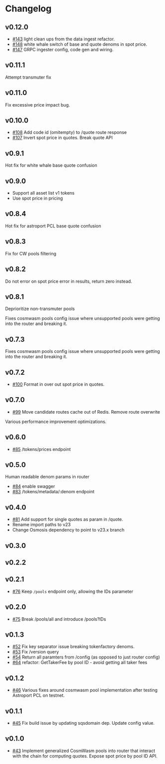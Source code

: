 <!--
Guiding Principles:

Changelogs are for humans, not machines.
There should be an entry for every single version.
The same types of changes should be grouped.
Versions and sections should be linkable.
The latest version comes first.
The release date of each version is displayed.
Mention whether you follow Semantic Versioning.

Usage:

Change log entries are to be added to the Unreleased section under the
appropriate stanza (see below). Each entry should ideally include a tag and
the Github issue reference in the following format:

* (<tag>) \#<issue-number> message

The issue numbers will later be link-ified during the release process so you do
not have to worry about including a link manually, but you can if you wish.

Types of changes (Stanzas):

"Features" for new features.
"Improvements" for changes in existing functionality.
"Deprecated" for soon-to-be removed features.
"Bug Fixes" for any bug fixes.
"Client Breaking" for breaking CLI commands and REST routes used by end-users.
"API Breaking" for breaking exported APIs used by developers building on SDK.
"State Machine Breaking" for any changes that result in a different AppState
given same genesisState and txList.
Ref: https://keepachangelog.com/en/1.0.0/
-->

# Changelog

## v0.12.0

* [#143](https://github.com/osmosis-labs/sqs/pull/143) light clean ups from the data ingest refactor. 
* [#148](https://github.com/osmosis-labs/sqs/pull/148) white whale switch of base and quote denoms in spot price.
* [#147](https://github.com/osmosis-labs/sqs/pull/147) GRPC ingester config, code gen and wiring.

## v0.11.1

Attempt transmuter fix

## v0.11.0

Fix excessive price impact bug. 

## v0.10.0

* [#108](https://github.com/osmosis-labs/sqs/pull/107) Add code id (omitempty) to /quote route response
* [#107](https://github.com/osmosis-labs/sqs/pull/107) Invert spot price in quotes. Break quote API

## v0.9.1

Hot fix for white whale base quote confusion

## v0.9.0

- Support all asset list v1 tokens
- Use spot price in pricing

## v0.8.4

Hot fix for astroport PCL base quote confusion

## v0.8.3

Fix for CW pools filtering

## v0.8.2

Do not error on spot price error in results, return zero instead.

## v0.8.1

Deprioritize non-transmuter pools

Fixes cosmwasm pools config issue where unsupported pools were getting into the router and breaking it. 

## v0.7.3

Fixes cosmwasm pools config issue where unsupported pools were getting into the router and breaking it. 

## v0.7.2

* [#100](https://github.com/osmosis-labs/sqs/pull/100) Format in over out spot price in quotes.

## v0.7.0

* [#99](https://github.com/osmosis-labs/sqs/pull/99) Move candidate routes cache out of Redis. Remove route overwrite

Various performance improvement optimizations.

## v0.6.0

* [#85](https://github.com/osmosis-labs/sqs/pull/85) /tokens/prices endpoint

## v0.5.0

 Human readable denom params in router
* [#84](https://github.com/osmosis-labs/sqs/pull/84) enable swagger
* [#83](https://github.com/osmosis-labs/sqs/pull/83) /tokens/metadata/:denom endpoint

## v0.4.0

* [#81](https://github.com/osmosis-labs/osmosis/pull/81) Add support for single quotes as param in /quote.
* Rename import paths to v23
* Change Osmosis dependency to point to v23.x branch

## v0.3.0

## v0.2.2

## v0.2.1

* [#76](https://github.com/osmosis-labs/osmosis/pull/76) Keep `/pools` endpoint only, allowing the IDs parameter

## v0.2.0

* [#75](https://github.com/osmosis-labs/osmosis/pull/75) Break /pools/all and introduce /pools?IDs

## v0.1.3

* [#52](https://github.com/osmosis-labs/osmosis/pull/52) Fix key separator issue breaking tokenfactory denoms.
* [#53](https://github.com/osmosis-labs/osmosis/pull/53) Fix /version query
* [#54](https://github.com/osmosis-labs/osmosis/pull/54) Return all paramters from /config (as opposed to just router config)
* [#64](https://github.com/osmosis-labs/osmosis/pull/64) refactor: GetTakerFee by pool ID - avoid getting all taker fees

## v0.1.2

* [#46](https://github.com/osmosis-labs/osmosis/pull/46) Various fixes around cosmwasm pool implementation after testing Astroport PCL on testnet.

## v0.1.1

* [#45](https://github.com/osmosis-labs/osmosis/pull/45) Fix build issue by updating sqsdomain dep.
Update config value.

## v0.1.0

* [#43](https://github.com/osmosis-labs/osmosis/pull/43) Implement generalized CosmWasm pools into router that interact with the chain for computing quotes. Expose spot price by pool ID API.